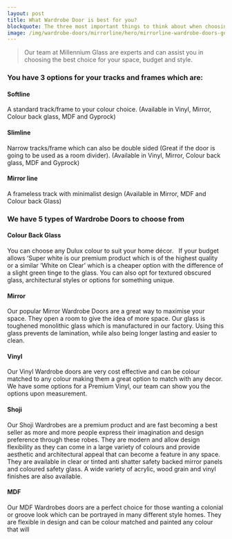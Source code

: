 ```yaml
---
layout: post
title: What Wardrobe Door is best for you? 
blockquote: The three most important things to think about when choosing your Sliding Wardrobe Doors are Design, Quality and Fit
image: /img/wardrobe-doors/mirrorline/hero/mirrorline-wardrobe-doors-gold-coast-4.jpg
---
```

> Our team at Millennium Glass are experts and can assist you in choosing the best choice for your space, budget and style.

### You have 3 options for your tracks and frames which are:

#### Softline
A standard track/frame to your colour choice. (Available in Vinyl, Mirror, Colour back glass, MDF and Gyprock)

#### Slimline 
Narrow tracks/frame which can also be double sided (Great if the door is going to be used as a room divider). (Available in Vinyl, Mirror, Colour back glass, MDF and Gyprock)

#### Mirror line
A frameless track with minimalist design (Available in Mirror, MDF and Colour back Glass)

### We have 5 types of Wardrobe Doors to choose from

#### Colour Back Glass
You can choose any Dulux colour to suit your home décor.   If your budget allows ‘Super white is our premium product which is of the highest quality or a similar ‘White on Clear’ which is a cheaper option with the difference of a slight green tinge to the glass.  You can also opt for textured obscured glass, architectural styles or options for something unique. 

#### Mirror
Our popular Mirror Wardrobe Doors are a great way to maximise your space. They open a room to give the idea of more space. Our glass is toughened monolithic glass which is manufactured in our factory. Using this glass prevents de lamination, while also being longer lasting and easier to clean.

#### Vinyl
Our Vinyl Wardrobe doors are very cost effective and can be colour matched to any colour making them a great option to match with any decor. We have some options for a Premium Vinyl, our team can show you the options upon measurement. 

#### Shoji
Our Shoji Wardrobes are a premium product and are fast becoming a best seller as more and more people express their imagination and design preference through these robes. They are modern and allow design flexibility as they can come in a large variety of colours and provide aesthetic and architectural appeal that can become a feature in any space. They are available in clear or tinted anti shatter safety backed mirror panels and coloured safety glass. A wide variety of acrylic, wood grain and vinyl finishes are also available.

#### MDF
Our MDF Wardrobes doors are a perfect choice for those wanting a colonial or groove look which can be portrayed in many different style homes. They are flexible in design and can be colour matched and painted any colour that will

                        